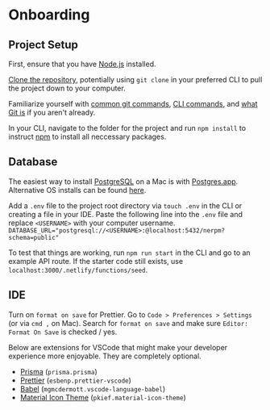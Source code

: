 # Onboarding

## Project Setup

First, ensure that you have [Node.js](https://nodejs.org/en/) installed.

[Clone the repository](https://docs.github.com/en/github/creating-cloning-and-archiving-repositories/cloning-a-repository), potentially using `git clone` in your preferred CLI to pull the project down to your computer.

Familiarize yourself with [common git commands](https://education.github.com/git-cheat-sheet-education.pdf), [CLI commands](https://www.w3schools.com/whatis/whatis_cli.asp), and [what Git is](https://www.atlassian.com/git/tutorials/what-is-git) if you aren't already.

In your CLI, navigate to the folder for the project and run `npm install` to instruct [npm](https://www.npmjs.com/about) to install all neccessary packages.

## Database

The easiest way to install [PostgreSQL](https://www.postgresql.org) on a Mac is with [Postgres.app](https://postgresapp.com).
Alternative OS installs can be found [here](https://www.postgresql.org/download/).

Add a `.env` file to the project root directory via `touch .env` in the CLI or creating a file in your IDE.
Paste the following line into the `.env` file and replace `<USERNAME>` with your computer username.
`DATABASE_URL="postgresql://<USERNAME>:@localhost:5432/nerpm?schema=public"`

To test that things are working, run `npm run start` in the CLI and go to an example API route.
If the starter code still exists, use `localhost:3000/.netlify/functions/seed`.

## IDE

Turn on `format on save` for Prettier.
Go to `Code > Preferences > Settings` (or via `cmd ,` on Mac).
Search for `format on save` and make sure `Editor: Format On Save` is checked / yes.

Below are extensions for VSCode that might make your developer experience more enjoyable.
They are completely optional.

- [Prisma](https://marketplace.visualstudio.com/items?itemName=Prisma.prisma) (`prisma.prisma`)
- [Prettier](https://marketplace.visualstudio.com/items?itemName=esbenp.prettier-vscode) (`esbenp.prettier-vscode`)
- [Babel](https://marketplace.visualstudio.com/items?itemName=mgmcdermott.vscode-language-babel) (`mgmcdermott.vscode-language-babel`)
- [Material Icon Theme](https://marketplace.visualstudio.com/items?itemName=PKief.material-icon-theme) (`pkief.material-icon-theme`)
